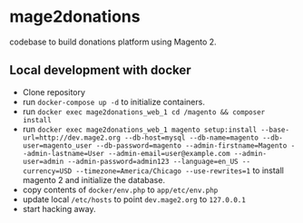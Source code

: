 # mage2donations
codebase to build donations platform using Magento 2.

## Local development with docker
* Clone repository
* run `docker-compose up -d` to initialize containers.
* run `docker exec mage2donations_web_1 cd /magento && composer install`
* run `docker exec mage2donations_web_1 magento setup:install --base-url=http://dev.mage2.org --db-host=mysql --db-name=magento --db-user=magento_user --db-password=magento --admin-firstname=Magento --admin-lastname=User --admin-email=user@example.com --admin-user=admin --admin-password=admin123 --language=en_US --currency=USD --timezone=America/Chicago --use-rewrites=1` to install magento 2 and initialize the database.
* copy contents of `docker/env.php` to `app/etc/env.php`
* update local `/etc/hosts` to point `dev.mage2.org` to `127.0.0.1`
* start hacking away.
